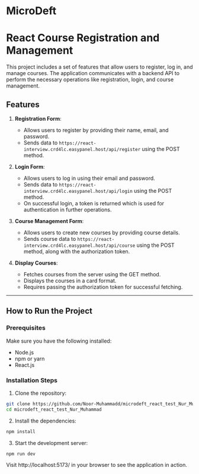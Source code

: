 # MicroDeft
# React Course Registration and Management

This project includes a set of features that allow users to register, log in, and manage courses. The application communicates with a backend API to perform the necessary operations like registration, login, and course management.

## Features

1. **Registration Form**:

   - Allows users to register by providing their name, email, and password.
   - Sends data to `https://react-interview.crd4lc.easypanel.host/api/register` using the POST method.

2. **Login Form**:

   - Allows users to log in using their email and password.
   - Sends data to `https://react-interview.crd4lc.easypanel.host/api/login` using the POST method.
   - On successful login, a token is returned which is used for authentication in further operations.

3. **Course Management Form**:

   - Allows users to create new courses by providing course details.
   - Sends course data to `https://react-interview.crd4lc.easypanel.host/api/course` using the POST method, along with the authorization token.

4. **Display Courses**:
   - Fetches courses from the server using the GET method.
   - Displays the courses in a card format.
   - Requires passing the authorization token for successful fetching.

---

## How to Run the Project

### Prerequisites

Make sure you have the following installed:

- Node.js
- npm or yarn
- React.js

### Installation Steps

1. Clone the repository:

```bash
git clone https://github.com/Noor-Muhammadd/microdeft_react_test_Nur_Muhammad
cd microdeft_react_test_Nur_Muhammad
```

2. Install the dependencies:

```bash
npm install
```

3. Start the development server:

```bash
npm run dev
```

Visit http://localhost:5173/ in your browser to see the application in action.
